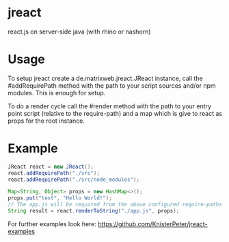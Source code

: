 jreact
======

react.js on server-side java (with rhino or nashorn)

Usage
=====

To setup jreact create a de.matrixweb.jreact.JReact instance, call the #addRequirePath method with the path to your script sources and/or npm modules. This is enough for setup.

To do a render cycle call the #render method with the path to your entry point script (relative to the require-path) and a map which is give to react as props for the root instance.

Example
=======

```java
JReact react = new JReact();
react.addRequirePath("./src");
react.addRequirePath("./src/node_modules");

Map<String, Object> props = new HashMap<>();
props.put("text", "Hello World!");
// The app.js will be required from the above configured require-paths
String result = react.renderToString("./app.js", props);
```

For further examples look here: https://github.com/KnisterPeter/jreact-examples
